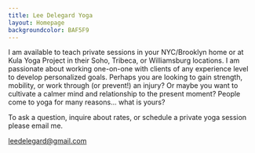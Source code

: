 ```yaml
---
title: Lee Delegard Yoga
layout: Homepage
backgroundcolor: BAF5F9
---
```


I am available to teach private sessions in your NYC/Brooklyn home or at Kula Yoga Project in their Soho, Tribeca, or Williamsburg locations. I am passionate about working one-on-one with clients of any experience level to develop personalized goals. Perhaps you are looking to gain strength, mobility, or work through (or prevent!) an injury? Or maybe you want to cultivate a calmer mind and relationship to the present moment? 
People come to yoga for many reasons... what is yours? 

To ask a question, inquire about rates, or schedule a private yoga session please email me. 

<a href="mailto:leedelegard@gmail.com?subject=Hello Lee!">leedelegard@gmail.com</a>  
